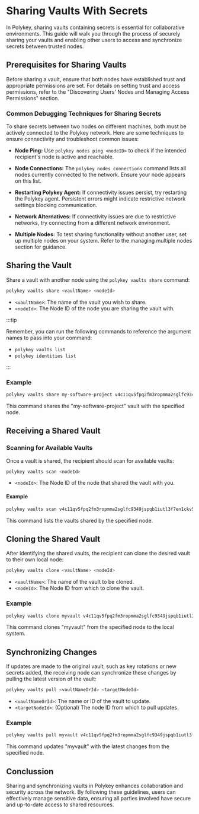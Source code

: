 # Sharing Vaults With Secrets

In Polykey, sharing vaults containing secrets is essential for collaborative environments. This guide will walk you through the process of securely sharing your vaults and enabling other users to access and synchronize secrets between trusted nodes.

## Prerequisites for Sharing Vaults

Before sharing a vault, ensure that both nodes have established trust and appropriate permissions are set. For details on setting trust and access permissions, refer to the "Discovering Users' Nodes and Managing Access Permissions" section.

### Common Debugging Techniques for Sharing Secrets

To share secrets between two nodes on different machines, both must be actively connected to the Polykey network. Here are some techniques to ensure connectivity and troubleshoot common issues:

- **Node Ping:** Use `polykey nodes ping <nodeID>` to check if the intended recipient's node is active and reachable.

- **Node Connections:** The `polykey nodes connections` command lists all nodes currently connected to the network. Ensure your node appears on this list.

- **Restarting Polykey Agent:** If connectivity issues persist, try restarting the Polykey agent. Persistent errors might indicate restrictive network settings blocking communication.

- **Network Alternatives:** If connectivity issues are due to restrictive networks, try connecting from a different network environment.

- **Multiple Nodes:** To test sharing functionality without another user, set up multiple nodes on your system. Refer to the managing multiple nodes section for guidance.

## Sharing the Vault

Share a vault with another node using the `polykey vaults share` command:

```bash
polykey vaults share <vaultName> <nodeId>
```

- `<vaultName>`: The name of the vault you wish to share.
- `<nodeId>`: The Node ID of the node you are sharing the vault with.

:::tip

Remember, you can run the following commands to reference the argument names to pass into your command:

- `polykey vaults list`
- `polykey identities list`

:::

### Example

```bash
polykey vaults share my-software-project v4c11qv5fpq2fm3ropmma2sglfc9349jspqb1iutl3f7en1ckv500
```

This command shares the "my-software-project" vault with the specified node.

## Receiving a Shared Vault

### Scanning for Available Vaults

Once a vault is shared, the recipient should scan for available vaults:

```bash
polykey vaults scan <nodeId>
```

- `<nodeId>`: The Node ID of the node that shared the vault with you.

#### Example

```bash
polykey vaults scan v4c11qv5fpq2fm3ropmma2sglfc9349jspqb1iutl3f7en1ckv500
```

This command lists the vaults shared by the specified node.

## Cloning the Shared Vault

After identifying the shared vaults, the recipient can clone the desired vault to their own local node:

```bash
polykey vaults clone <vaultName> <nodeId>
```

- `<vaultName>`: The name of the vault to be cloned.
- `<nodeId>`: The Node ID from which to clone the vault.

### Example

```bash
polykey vaults clone myvault v4c11qv5fpq2fm3ropmma2sglfc9349jspqb1iutl3f7en1ckv500
```

This command clones "myvault" from the specified node to the local system.

## Synchronizing Changes

If updates are made to the original vault, such as key rotations or new secrets added, the receiving node can synchronize these changes by pulling the latest version of the vault:

```bash
polykey vaults pull <vaultNameOrId> <targetNodeId>
```

- `<vaultNameOrId>`: The name or ID of the vault to update.
- `<targetNodeId>`: (Optional) The node ID from which to pull updates.

### Example

```bash
polykey vaults pull myvault v4c11qv5fpq2fm3ropmma2sglfc9349jspqb1iutl3f7en1ckv500
```

This command updates "myvault" with the latest changes from the specified node.

## Conclussion

Sharing and synchronizing vaults in Polykey enhances collaboration and security across the network. By following these guidelines, users can effectively manage sensitive data, ensuring all parties involved have secure and up-to-date access to shared resources.
